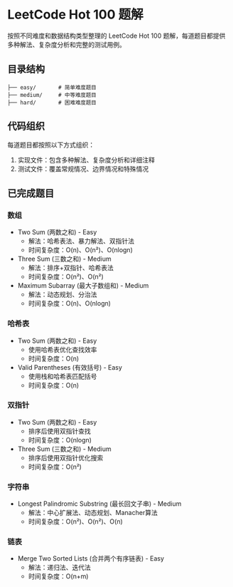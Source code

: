 # LeetCode Hot 100 题解

按照不同难度和数据结构类型整理的 LeetCode Hot 100 题解，每道题目都提供多种解法、复杂度分析和完整的测试用例。

## 目录结构

```
├── easy/       # 简单难度题目
├── medium/     # 中等难度题目
├── hard/       # 困难难度题目
```

## 代码组织

每道题目都按照以下方式组织：

1. 实现文件：包含多种解法、复杂度分析和详细注释
2. 测试文件：覆盖常规情况、边界情况和特殊情况

## 已完成题目

### 数组
- Two Sum (两数之和) - Easy
  - 解法：哈希表法、暴力解法、双指针法
  - 时间复杂度：O(n)、O(n²)、O(nlogn)
- Three Sum (三数之和) - Medium
  - 解法：排序+双指针、哈希表法
  - 时间复杂度：O(n²)、O(n²)
- Maximum Subarray (最大子数组和) - Medium
  - 解法：动态规划、分治法
  - 时间复杂度：O(n)、O(nlogn)

### 哈希表
- Two Sum (两数之和) - Easy
  - 使用哈希表优化查找效率
  - 时间复杂度：O(n)
- Valid Parentheses (有效括号) - Easy
  - 使用栈和哈希表匹配括号
  - 时间复杂度：O(n)

### 双指针
- Two Sum (两数之和) - Easy
  - 排序后使用双指针查找
  - 时间复杂度：O(nlogn)
- Three Sum (三数之和) - Medium
  - 排序后使用双指针优化搜索
  - 时间复杂度：O(n²)

### 字符串
- Longest Palindromic Substring (最长回文子串) - Medium
  - 解法：中心扩展法、动态规划、Manacher算法
  - 时间复杂度：O(n²)、O(n²)、O(n)

### 链表
- Merge Two Sorted Lists (合并两个有序链表) - Easy
  - 解法：递归法、迭代法
  - 时间复杂度：O(n+m)